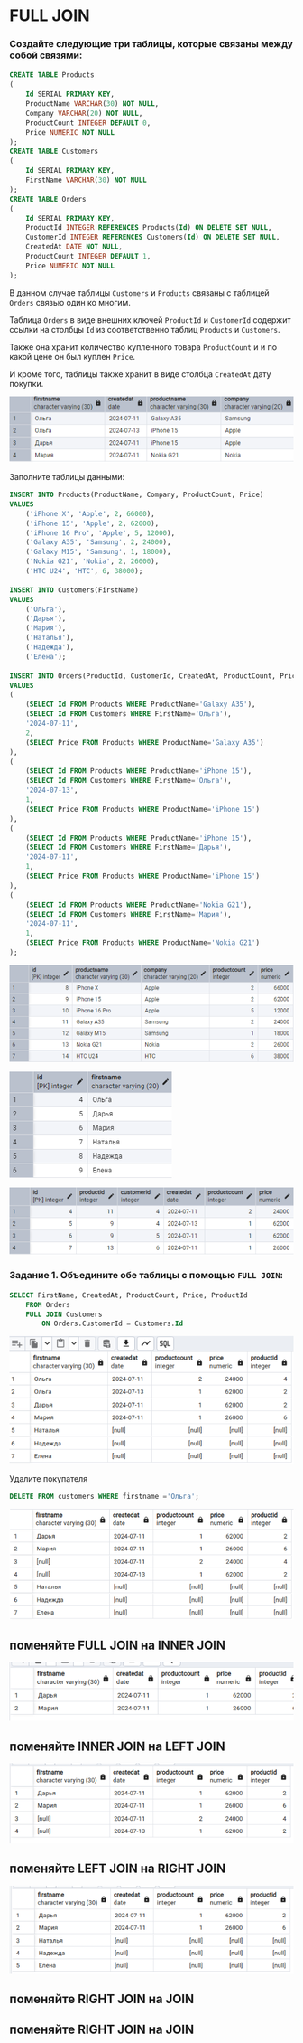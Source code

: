 # FULL JOIN

### Создайте следующие три таблицы, которые связаны между собой связями:

```sql
CREATE TABLE Products
(
    Id SERIAL PRIMARY KEY,
    ProductName VARCHAR(30) NOT NULL,
    Company VARCHAR(20) NOT NULL,
    ProductCount INTEGER DEFAULT 0,
    Price NUMERIC NOT NULL
);
CREATE TABLE Customers
(
    Id SERIAL PRIMARY KEY,
    FirstName VARCHAR(30) NOT NULL
);
CREATE TABLE Orders
(
    Id SERIAL PRIMARY KEY,
    ProductId INTEGER REFERENCES Products(Id) ON DELETE SET NULL,
    CustomerId INTEGER REFERENCES Customers(Id) ON DELETE SET NULL,
    CreatedAt DATE NOT NULL,
    ProductCount INTEGER DEFAULT 1,
    Price NUMERIC NOT NULL
);
```

В данном случае таблицы `Customers` и `Products` связаны с таблицей `Orders` связью один ко многим. 

Таблица `Orders` в виде внешних ключей `ProductId` и `CustomerId` содержит ссылки на столбцы `Id` из соответственно таблиц `Products` и `Customers`. 

Также она хранит количество купленного товара `ProductCount` и и по какой цене он был куплен `Price`. 

И кроме того, таблицы также хранит в виде столбца `CreatedAt` дату покупки.

![alt text](img/image-14.png)



<a name="source_tables">
Заполните таблицы данными:
</a>


```sql
INSERT INTO Products(ProductName, Company, ProductCount, Price) 
VALUES 
    ('iPhone X', 'Apple', 2, 66000),
    ('iPhone 15', 'Apple', 2, 62000),
    ('iPhone 16 Pro', 'Apple', 5, 12000),
    ('Galaxy A35', 'Samsung', 2, 24000),
    ('Galaxy M15', 'Samsung', 1, 18000),
    ('Nokia G21', 'Nokia', 2, 26000),
    ('HTC U24', 'HTC', 6, 38000);
  
INSERT INTO Customers(FirstName) 
VALUES 
    ('Ольга'), 
    ('Дарья'),
    ('Мария'),
    ('Наталья'),
    ('Надежда'),
    ('Елена');
  
INSERT INTO Orders(ProductId, CustomerId, CreatedAt, ProductCount, Price) 
VALUES
( 
    (SELECT Id FROM Products WHERE ProductName='Galaxy A35'), 
    (SELECT Id FROM Customers WHERE FirstName='Ольга'),
    '2024-07-11',  
    2, 
    (SELECT Price FROM Products WHERE ProductName='Galaxy A35')
),
( 
    (SELECT Id FROM Products WHERE ProductName='iPhone 15'), 
    (SELECT Id FROM Customers WHERE FirstName='Ольга'),
    '2024-07-13',  
    1, 
    (SELECT Price FROM Products WHERE ProductName='iPhone 15')
),
( 
    (SELECT Id FROM Products WHERE ProductName='iPhone 15'), 
    (SELECT Id FROM Customers WHERE FirstName='Дарья'),
    '2024-07-11',  
    1, 
    (SELECT Price FROM Products WHERE ProductName='iPhone 15')
),
( 
    (SELECT Id FROM Products WHERE ProductName='Nokia G21'), 
    (SELECT Id FROM Customers WHERE FirstName='Мария'),
    '2024-07-11',  
    1, 
    (SELECT Price FROM Products WHERE ProductName='Nokia G21')
);

```

![alt text](img/image.png)

![alt text](img/image-1.png)

![alt text](img/image-2.png)


### Задание 1. Объедините обе таблицы с помощью `FULL JOIN`:

```sql
SELECT FirstName, CreatedAt, ProductCount, Price, ProductId 
	FROM Orders
	FULL JOIN Customers 
		ON Orders.CustomerId = Customers.Id
```
![alt text](image-2.png)


Удалите покупателя

```sql
DELETE FROM customers WHERE firstname ='Ольга';

```

![alt text](image-3.png)


## поменяйте FULL JOIN на INNER JOIN 


![alt text](image-4.png)


## поменяйте INNER JOIN на LEFT JOIN

![alt text](image-5.png)

## поменяйте LEFT JOIN на RIGHT JOIN

![alt text](image-6.png)


## поменяйте RIGHT JOIN на JOIN

## поменяйте RIGHT JOIN на JOIN


